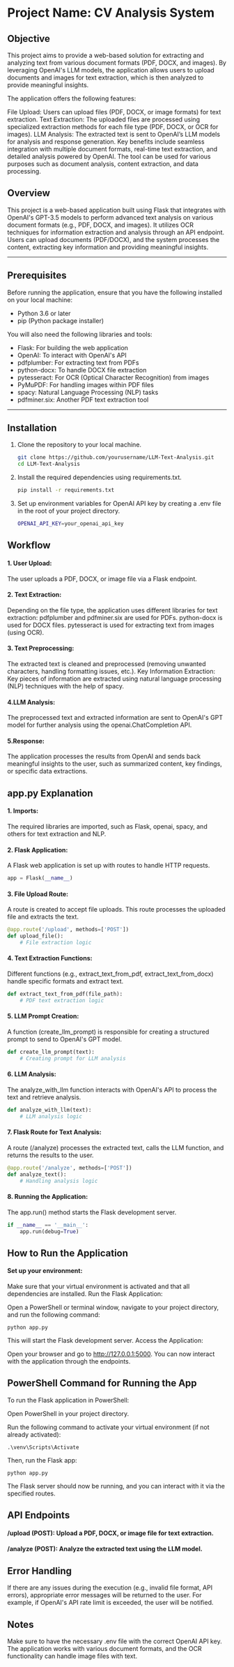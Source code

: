 # Project Name: CV Analysis System

## Objective

This project aims to provide a web-based solution for extracting and analyzing text from various document formats (PDF, DOCX, and images). By leveraging OpenAI's LLM models, the application allows users to upload documents and images for text extraction, which is then analyzed to provide meaningful insights.

The application offers the following features:

File Upload: Users can upload files (PDF, DOCX, or image formats) for text extraction.
Text Extraction: The uploaded files are processed using specialized extraction methods for each file type (PDF, DOCX, or OCR for images).
LLM Analysis: The extracted text is sent to OpenAI’s LLM models for analysis and response generation.
Key benefits include seamless integration with multiple document formats, real-time text extraction, and detailed analysis powered by OpenAI. The tool can be used for various purposes such as document analysis, content extraction, and data processing.

## Overview

This project is a web-based application built using Flask that integrates with OpenAI's GPT-3.5 models to perform advanced text analysis on various document formats (e.g., PDF, DOCX, and images). It utilizes OCR techniques for information extraction and analysis through an API endpoint. Users can upload documents (PDF/DOCX), and the system processes the content, extracting key information and providing meaningful insights.

---

## Prerequisites

Before running the application, ensure that you have the following installed on your local machine:

- Python 3.6 or later
- pip (Python package installer)

You will also need the following libraries and tools:

- Flask: For building the web application
- OpenAI: To interact with OpenAI's API
- pdfplumber: For extracting text from PDFs
- python-docx: To handle DOCX file extraction
- pytesseract: For OCR (Optical Character Recognition) from images
- PyMuPDF: For handling images within PDF files
- spacy: Natural Language Processing (NLP) tasks
- pdfminer.six: Another PDF text extraction tool

---

## Installation

1. Clone the repository to your local machine.

   ```bash
   git clone https://github.com/yourusername/LLM-Text-Analysis.git
   cd LLM-Text-Analysis

2. Install the required dependencies using requirements.txt.

   ```bash
   pip install -r requirements.txt

3. Set up environment variables for OpenAI API key by creating a .env file in the root of your project directory.

   ```bash
   OPENAI_API_KEY=your_openai_api_key  

## Workflow

#### 1. User Upload:
The user uploads a PDF, DOCX, or image file via a Flask endpoint.

#### 2. Text Extraction:
Depending on the file type, the application uses different libraries for text extraction:
pdfplumber and pdfminer.six are used for PDFs.
python-docx is used for DOCX files.
pytesseract is used for extracting text from images (using OCR).

#### 3. Text Preprocessing:
The extracted text is cleaned and preprocessed (removing unwanted characters, handling formatting issues, etc.).
Key Information Extraction:
Key pieces of information are extracted using natural language processing (NLP) techniques with the help of spacy.

#### 4.LLM Analysis:
The preprocessed text and extracted information are sent to OpenAI's GPT model for further analysis using the openai.ChatCompletion API.

#### 5.Response:
The application processes the results from OpenAI and sends back meaningful insights to the user, such as summarized content, key findings, or specific data extractions.

## app.py Explanation
#### 1. Imports:
The required libraries are imported, such as Flask, openai, spacy, and others for text extraction and NLP.

#### 2. Flask Application:
A Flask web application is set up with routes to handle HTTP requests.
   
   ```python
   app = Flask(__name__)
   ```


#### 3. File Upload Route:
A route is created to accept file uploads. This route processes the uploaded file and extracts the text.

```python
@app.route('/upload', methods=['POST'])
def upload_file():
    # File extraction logic
```

#### 4. Text Extraction Functions:
Different functions (e.g., extract_text_from_pdf, extract_text_from_docx) handle specific formats and extract text.

```python
def extract_text_from_pdf(file_path):
    # PDF text extraction logic
```

#### 5. LLM Prompt Creation:
A function (create_llm_prompt) is responsible for creating a structured prompt to send to OpenAI's GPT model.

```python
def create_llm_prompt(text):
    # Creating prompt for LLM analysis
```

#### 6. LLM Analysis:
The analyze_with_llm function interacts with OpenAI's API to process the text and retrieve analysis.

```python
def analyze_with_llm(text):
    # LLM analysis logic
```

#### 7. Flask Route for Text Analysis:
A route (/analyze) processes the extracted text, calls the LLM function, and returns the results to the user.

```python
@app.route('/analyze', methods=['POST'])
def analyze_text():
    # Handling analysis logic
```

#### 8. Running the Application:
The app.run() method starts the Flask development server.

```python
if __name__ == '__main__':
    app.run(debug=True)
```

## How to Run the Application

#### Set up your environment:

Make sure that your virtual environment is activated and that all dependencies are installed.
Run the Flask Application:

Open a PowerShell or terminal window, navigate to your project directory, and run the following command:


```console
python app.py

```

This will start the Flask development server.
Access the Application:

Open your browser and go to http://127.0.0.1:5000.
You can now interact with the application through the endpoints.

## PowerShell Command for Running the App

To run the Flask application in PowerShell:

Open PowerShell in your project directory.

Run the following command to activate your virtual environment (if not already activated):


```console
.\venv\Scripts\Activate
```

Then, run the Flask app:

```console
python app.py

```
The Flask server should now be running, and you can interact with it via the specified routes.

## API Endpoints
#### /upload (POST): Upload a PDF, DOCX, or image file for text extraction.
#### /analyze (POST): Analyze the extracted text using the LLM model.

## Error Handling
If there are any issues during the execution (e.g., invalid file format, API errors), appropriate error messages will be returned to the user. For example, if OpenAI's API rate limit is exceeded, the user will be notified.

## Notes
Make sure to have the necessary .env file with the correct OpenAI API key.
The application works with various document formats, and the OCR functionality can handle image files with text.
